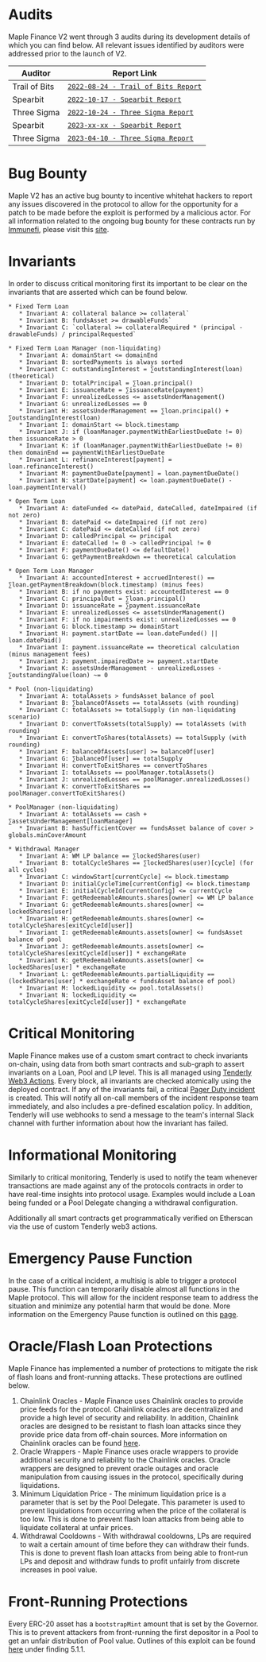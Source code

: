 # Audits

Maple Finance V2 went through 3 audits during its development details of which you can find below. All relevant issues identified by auditors were addressed prior to the launch of V2.

| Auditor | Report Link |
|---|---|
| Trail of Bits | [`2022-08-24 - Trail of Bits Report`](https://docs.google.com/viewer?url=https://github.com/maple-labs/maple-v2-audits/files/10246688/Maple.Finance.v2.-.Final.Report.-.Fixed.-.2022.pdf) |
| Spearbit | [`2022-10-17 - Spearbit Report`](https://docs.google.com/viewer?url=https://github.com/maple-labs/maple-v2-audits/files/10223545/Maple.Finance.v2.-.Spearbit.pdf) |
| Three Sigma | [`2022-10-24 - Three Sigma Report`](https://docs.google.com/viewer?url=https://github.com/maple-labs/maple-v2-audits/files/10223541/three-sigma_maple-finance_code-audit_v1.1.1.pdf) |
| Spearbit | [`2023-xx-xx - Spearbit Report`](https://docs.google.com/viewer?url=https://github.com/maple-labs/maple-v2-audits/files/files/TODO/TODO.pdf) |
| Three Sigma | [`2023-04-10 - Three Sigma Report`](https://docs.google.com/viewer?url=https://github.com/maple-labs/maple-v2-audits/files/TODO/TODO.pdf) |

# Bug Bounty

Maple V2 has an active bug bounty to incentive whitehat hackers to report any issues discovered in the protocol to allow for the opportunity for a patch to be made before the exploit is performed by a malicious actor. For all information related to the ongoing bug bounty for these contracts run by [Immunefi](https://immunefi.com/), please visit this [site](https://immunefi.com/bounty/maple/).

# Invariants

In order to discuss critical monitoring first its important to be clear on the invariants that are asserted which can be found below.

```
* Fixed Term Loan
   * Invariant A: collateral balance >= collateral`
   * Invariant B: fundsAsset >= drawableFunds`
   * Invariant C: `collateral >= collateralRequired * (principal - drawableFunds) / principalRequested`

* Fixed Term Loan Manager (non-liquidating)
   * Invariant A: domainStart <= domainEnd
   * Invariant B: sortedPayments is always sorted
   * Invariant C: outstandingInterest = ∑outstandingInterest(loan) (theoretical)
   * Invariant D: totalPrincipal = ∑loan.principal()
   * Invariant E: issuanceRate = ∑issuanceRate(payment)
   * Invariant F: unrealizedLosses <= assetsUnderManagement()
   * Invariant G: unrealizedLosses == 0
   * Invariant H: assetsUnderManagement == ∑loan.principal() + ∑outstandingInterest(loan)
   * Invariant I: domainStart <= block.timestamp
   * Invariant J: if (loanManager.paymentWithEarliestDueDate != 0) then issuanceRate > 0
   * Invariant K: if (loanManager.paymentWithEarliestDueDate != 0) then domainEnd == paymentWithEarliestDueDate
   * Invariant L: refinanceInterest[payment] = loan.refinanceInterest()
   * Invariant M: paymentDueDate[payment] = loan.paymentDueDate()
   * Invariant N: startDate[payment] <= loan.paymentDueDate() - loan.paymentInterval()

* Open Term Loan
   * Invariant A: dateFunded <= datePaid, dateCalled, dateImpaired (if not zero)
   * Invariant B: datePaid <= dateImpaired (if not zero)
   * Invariant C: datePaid <= dateCalled (if not zero)
   * Invariant D: calledPrincipal <= principal
   * Invariant E: dateCalled != 0 -> calledPrincipal != 0
   * Invariant F: paymentDueDate() <= defaultDate()
   * Invariant G: getPaymentBreakdown == theoretical calculation

* Open Term Loan Manager
   * Invariant A: accountedInterest + accruedInterest() == ∑loan.getPaymentBreakdown(block.timestamp) (minus fees)
   * Invariant B: if no payments exist: accountedInterest == 0
   * Invariant C: principalOut = ∑loan.principal()
   * Invariant D: issuanceRate = ∑payment.issuanceRate
   * Invariant E: unrealizedLosses <= assetsUnderManagement()
   * Invariant F: if no impairments exist: unrealizedLosses == 0
   * Invariant G: block.timestamp >= domainStart
   * Invariant H: payment.startDate == loan.dateFunded() || loan.datePaid()
   * Invariant I: payment.issuanceRate == theoretical calculation (minus management fees)
   * Invariant J: payment.impairedDate >= payment.startDate
   * Invariant K: assetsUnderManagement - unrealizedLosses - ∑outstandingValue(loan) ~= 0

* Pool (non-liquidating)
   * Invariant A: totalAssets > fundsAsset balance of pool
   * Invariant B: ∑balanceOfAssets == totalAssets (with rounding)
   * Invariant C: totalAssets >= totalSupply (in non-liquidating scenario)
   * Invariant D: convertToAssets(totalSupply) == totalAssets (with rounding)
   * Invariant E: convertToShares(totalAssets) == totalSupply (with rounding)
   * Invariant F: balanceOfAssets[user] >= balanceOf[user]
   * Invariant G: ∑balanceOf[user] == totalSupply
   * Invariant H: convertToExitShares == convertToShares
   * Invariant I: totalAssets == poolManager.totalAssets()
   * Invariant J: unrealizedLosses == poolManager.unrealizedLosses()
   * Invariant K: convertToExitShares == poolManager.convertToExitShares()

* PoolManager (non-liquidating)
   * Invariant A: totalAssets == cash + ∑assetsUnderManagement[loanManager]
   * Invariant B: hasSufficientCover == fundsAsset balance of cover > globals.minCoverAmount

* Withdrawal Manager
   * Invariant A: WM LP balance == ∑lockedShares(user)
   * Invariant B: totalCycleShares == ∑lockedShares(user)[cycle] (for all cycles)
   * Invariant C: windowStart[currentCycle] <= block.timestamp
   * Invariant D: initialCycleTime[currentConfig] <= block.timestamp
   * Invariant E: initialCycleId[currentConfig] <= currentCycle
   * Invariant F: getRedeemableAmounts.shares[owner] <= WM LP balance
   * Invariant G: getRedeemableAmounts.shares[owner] <= lockedShares[user]
   * Invariant H: getRedeemableAmounts.shares[owner] <= totalCycleShares[exitCycleId[user]]
   * Invariant I: getRedeemableAmounts.assets[owner] <= fundsAsset balance of pool
   * Invariant J: getRedeemableAmounts.assets[owner] <= totalCycleShares[exitCycleId[user]] * exchangeRate
   * Invariant K: getRedeemableAmounts.assets[owner] <= lockedShares[user] * exchangeRate
   * Invariant L: getRedeemableAmounts.partialLiquidity == (lockedShares[user] * exchangeRate < fundsAsset balance of pool)
   * Invariant M: lockedLiquidity <= pool.totalAssets()
   * Invariant N: lockedLiquidity <= totalCycleShares[exitCycleId[user]] * exchangeRate
```

# Critical Monitoring

Maple Finance makes use of a custom smart contract to check invariants on-chain, using data from both smart contracts and sub-graph to assert invariants on a Loan, Pool and LP level. This is all managed using [Tenderly Web3 Actions](https://docs.tenderly.co/web3-actions/intro-to-web3-actions). Every block, all invariants are checked atomically using the deployed contract. If any of the invariants fail, a critical [Pager Duty incident](https://support.pagerduty.com/docs/incidents) is created. This will notify all on-call members of the incident response team immediately, and also includes a pre-defined escalation policy. In addition, Tenderly will use webhooks to send a message to the team's internal Slack channel with further information about how the invariant has failed.

# Informational Monitoring

Similarly to critical monitoring, Tenderly is used to notify the team whenever transactions are made against any of the protocols contracts in order to have real-time insights into protocol usage. Examples would include a Loan being funded or a Pool Delegate changing a withdrawal configuration.

Additionally all smart contracts get programmatically verified on Etherscan via the use of custom Tenderly web3 actions.

# Emergency Pause Function

In the case of a critical incident, a multisig is able to trigger a protocol pause. This function can temporarily disable almost all functions in the Maple protocol. This will allow for the incident response team to address the situation and minimize any potential harm that would be done. More information on the Emergency Pause function is outlined on this [page](../security/emergency-protocol-pause-function.md).

# Oracle/Flash Loan Protections

Maple Finance has implemented a number of protections to mitigate the risk of flash loans and front-running attacks. These protections are outlined below.

1. Chainlink Oracles - Maple Finance uses Chainlink oracles to provide price feeds for the protocol. Chainlink oracles are decentralized and provide a high level of security and reliability. In addition, Chainlink oracles are designed to be resistant to flash loan attacks since they provide price data from off-chain sources. More information on Chainlink oracles can be found [here](https://docs.chain.link/).
2. Oracle Wrappers - Maple Finance uses oracle wrappers to provide additional security and reliability to the Chainlink oracles. Oracle wrappers are designed to prevent oracle outages and oracle manipulation from causing issues in the protocol, specifically during liquidations.
3. Minimum Liquidation Price - The minimum liquidation price is a parameter that is set by the Pool Delegate. This parameter is used to prevent liquidations from occurring when the price of the collateral is too low. This is done to prevent flash loan attacks from being able to liquidate collateral at unfair prices.
4. Withdrawal Cooldowns - With withdrawal cooldowns, LPs are required to wait a certain amount of time before they can withdraw their funds. This is done to prevent flash loan attacks from being able to front-run LPs and deposit and withdraw funds to profit unfairly from discrete increases in pool value.

# Front-Running Protections
Every ERC-20 asset has a `bootstrapMint` amount that is set by the Governor. This is to prevent attackers from front-running the first depositor in a Pool to get an unfair distribution of Pool value. Outlines of this exploit can be found [here](https://docs.google.com/viewer?url=https://github.com/maple-labs/maple-v2-audits/files/10223545/Maple.Finance.v2.-.Spearbit.pdf) under finding 5.1.1.

